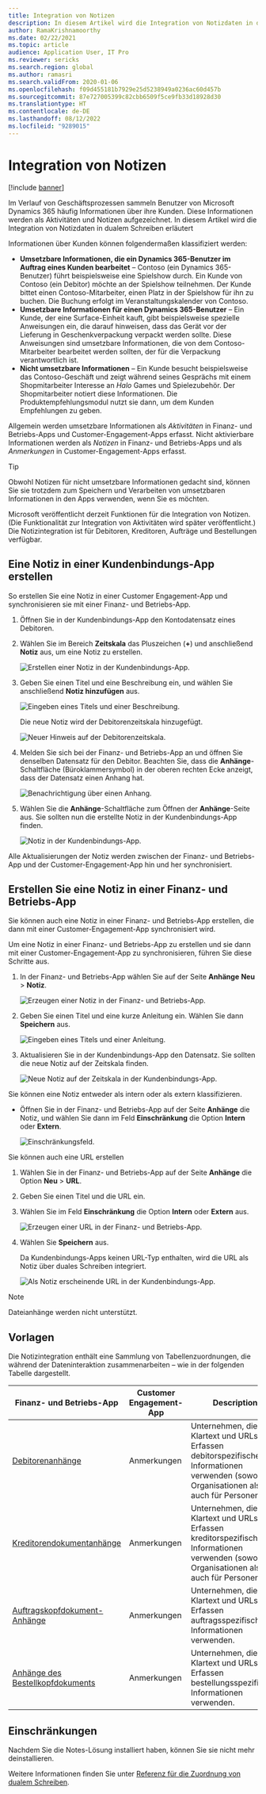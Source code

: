 ```yaml
---
title: Integration von Notizen
description: In diesem Artikel wird die Integration von Notizdaten in dualem Schreiben erläutert
author: RamaKrishnamoorthy
ms.date: 02/22/2021
ms.topic: article
audience: Application User, IT Pro
ms.reviewer: sericks
ms.search.region: global
ms.author: ramasri
ms.search.validFrom: 2020-01-06
ms.openlocfilehash: f09d455181b7929e25d5238949a0236ac60d457b
ms.sourcegitcommit: 87e727005399c82cbb6509f5ce9fb33d18928d30
ms.translationtype: HT
ms.contentlocale: de-DE
ms.lasthandoff: 08/12/2022
ms.locfileid: "9289015"
---
```

# <a name="note-integration"></a>Integration von Notizen

[!include [banner](../../includes/banner.md)]



Im Verlauf von Geschäftsprozessen sammeln Benutzer von Microsoft Dynamics 365 häufig Informationen über ihre Kunden. Diese Informationen werden als Aktivitäten und Notizen aufgezeichnet. In diesem Artikel wird die Integration von Notizdaten in dualem Schreiben erläutert

Informationen über Kunden können folgendermaßen klassifiziert werden:

+ **Umsetzbare Informationen, die ein Dynamics 365-Benutzer im Auftrag eines Kunden bearbeitet** – Contoso (ein Dynamics 365-Benutzer) führt beispielsweise eine Spielshow durch. Ein Kunde von Contoso (ein Debitor) möchte an der Spielshow teilnehmen. Der Kunde bittet einen Contoso-Mitarbeiter, einen Platz in der Spielshow für ihn zu buchen. Die Buchung erfolgt im Veranstaltungskalender von Contoso.
+ **Umsetzbare Informationen für einen Dynamics 365-Benutzer** – Ein Kunde, der eine Surface-Einheit kauft, gibt beispielsweise spezielle Anweisungen ein, die darauf hinweisen, dass das Gerät vor der Lieferung in Geschenkverpackung verpackt werden sollte. Diese Anweisungen sind umsetzbare Informationen, die von dem Contoso-Mitarbeiter bearbeitet werden sollten, der für die Verpackung verantwortlich ist.
+ **Nicht umsetzbare Informationen** – Ein Kunde besucht beispielsweise das Contoso-Geschäft und zeigt während seines Gesprächs mit einem Shopmitarbeiter Interesse an *Halo* Games und Spielezubehör. Der Shopmitarbeiter notiert diese Informationen. Die Produktempfehlungsmodul nutzt sie dann, um dem Kunden Empfehlungen zu geben.

Allgemein werden umsetzbare Informationen als *Aktivitäten* in Finanz- und Betriebs-Apps und Customer-Engagement-Apps erfasst. Nicht aktivierbare Informationen werden als *Notizen* in Finanz- und Betriebs-Apps und als *Anmerkungen* in Customer-Engagement-Apps erfasst.

> [!TIP]
> Obwohl Notizen für nicht umsetzbare Informationen gedacht sind, können Sie sie trotzdem zum Speichern und Verarbeiten von umsetzbaren Informationen in den Apps verwenden, wenn Sie es möchten.

Microsoft veröffentlicht derzeit Funktionen für die Integration von Notizen. (Die Funktionalität zur Integration von Aktivitäten wird später veröffentlicht.) Die Notizintegration ist für Debitoren, Kreditoren, Aufträge und Bestellungen verfügbar.

## <a name="create-a-note-in-a-customer-engagement-app"></a>Eine Notiz in einer Kundenbindungs-App erstellen

So erstellen Sie eine Notiz in einer Customer Engagement-App und synchronisieren sie mit einer Finanz- und Betriebs-App.

1. Öffnen Sie in der Kundenbindungs-App den Kontodatensatz eines Debitoren.
2. Wählen Sie im Bereich **Zeitskala** das Pluszeichen (**+**) und anschließend **Notiz** aus, um eine Notiz zu erstellen.

    ![Erstellen einer Notiz in der Kundenbindungs-App.](media/notes-ce-1.png)

3. Geben Sie einen Titel und eine Beschreibung ein, und wählen Sie anschließend **Notiz hinzufügen** aus.

    ![Eingeben eines Titels und einer Beschreibung.](media/notes-ce-2.png)

    Die neue Notiz wird der Debitorenzeitskala hinzugefügt.

    ![Neuer Hinweis auf der Debitorenzeitskala.](media/notes-ce-3.png)

4. Melden Sie sich bei der Finanz- und Betriebs-App an und öffnen Sie denselben Datensatz für den Debitor. Beachten Sie, dass die **Anhänge**-Schaltfläche (Büroklammersymbol) in der oberen rechten Ecke anzeigt, dass der Datensatz einen Anhang hat.

    ![Benachrichtigung über einen Anhang.](media/notes-ce-4.png)

5. Wählen Sie die **Anhänge**-Schaltfläche zum Öffnen der **Anhänge**-Seite aus. Sie sollten nun die erstellte Notiz in der Kundenbindungs-App finden.

    ![Notiz in der Kundenbindungs-App.](media/notes-ce-5.png)

Alle Aktualisierungen der Notiz werden zwischen der Finanz- und Betriebs-App und der Customer-Engagement-App hin und her synchronisiert.

## <a name="create-a-note-in-a-finance-and-operations-app"></a>Erstellen Sie eine Notiz in einer Finanz- und Betriebs-App

Sie können auch eine Notiz in einer Finanz- und Betriebs-App erstellen, die dann mit einer Customer-Engagement-App synchronisiert wird.

Um eine Notiz in einer Finanz- und Betriebs-App zu erstellen und sie dann mit einer Customer-Engagement-App zu synchronisieren, führen Sie diese Schritte aus.

1. In der Finanz- und Betriebs-App wählen Sie auf der Seite **Anhänge** **Neu** \> **Notiz**.

    ![Erzeugen einer Notiz in der Finanz- und Betriebs-App.](media/notes-fo-1.png)

2. Geben Sie einen Titel und eine kurze Anleitung ein. Wählen Sie dann **Speichern** aus.

    ![Eingeben eines Titels und einer Anleitung.](media/notes-fo-2.png)

3. Aktualisieren Sie in der Kundenbindungs-App den Datensatz. Sie sollten die neue Notiz auf der Zeitskala finden.

    ![Neue Notiz auf der Zeitskala in der Kundenbindungs-App.](media/notes-fo-3.png)

Sie können eine Notiz entweder als intern oder als extern klassifizieren.

- Öffnen Sie in der Finanz- und Betriebs-App auf der Seite **Anhänge** die Notiz, und wählen Sie dann im Feld **Einschränkung** die Option **Intern** oder **Extern**.

    ![Einschränkungsfeld.](media/notes-fo-4.png)

Sie können auch eine URL erstellen

1. Wählen Sie in der Finanz- und Betriebs-App auf der Seite **Anhänge** die Option **Neu** \> **URL**.
2. Geben Sie einen Titel und die URL ein.
3. Wählen Sie im Feld **Einschränkung** die Option **Intern** oder **Extern** aus.

    ![Erzeugen einer URL in der Finanz- und Betriebs-App.](media/notes-fo-5.png)

4. Wählen Sie **Speichern** aus.

    Da Kundenbindungs-Apps keinen URL-Typ enthalten, wird die URL als Notiz über duales Schreiben integriert.

    ![Als Notiz erscheinende URL in der Kundenbindungs-App.](media/notes-ce-6.png)

> [!NOTE]
> Dateianhänge werden nicht unterstützt.

## <a name="templates"></a>Vorlagen

Die Notizintegration enthält eine Sammlung von Tabellenzuordnungen, die während der Dateninteraktion zusammenarbeiten – wie in der folgenden Tabelle dargestellt.

| Finanz- und Betriebs-App | Customer Engagement-App | Description |
|----------------------------|-------------------------|-------------|
| [Debitorenanhänge](mapping-reference.md#230) | Anmerkungen | Unternehmen, die Klartext und URLs zum Erfassen debitorspezifischer Informationen verwenden (sowohl für Organisationen als auch für Personen). |
| [Kreditorendokumentanhänge](mapping-reference.md#231) | Anmerkungen | Unternehmen, die Klartext und URLs zum Erfassen kreditorspezifischer Informationen verwenden (sowohl für Organisationen als auch für Personen). |
| [Auftragskopfdokument-Anhänge](mapping-reference.md#229) | Anmerkungen | Unternehmen, die Klartext und URLs zum Erfassen auftragsspezifischer Informationen verwenden. |
| [Anhänge des Bestellkopfdokuments](mapping-reference.md#232) | Anmerkungen | Unternehmen, die Klartext und URLs zum Erfassen bestellungsspezifischer Informationen verwenden. |

## <a name="limitations"></a>Einschränkungen

Nachdem Sie die Notes-Lösung installiert haben, können Sie sie nicht mehr deinstallieren. 

Weitere Informationen finden Sie unter [Referenz für die Zuordnung von dualem Schreiben](mapping-reference.md).

